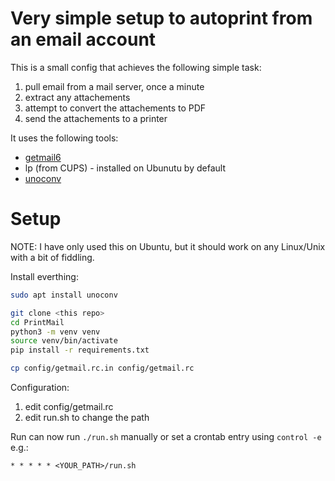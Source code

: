 Very simple setup to autoprint from an email account
====================================================

This is a small config that achieves the following simple task:

1. pull email from a mail server, once a minute
1. extract any attachements
1. attempt to convert the attachements to PDF
1. send the attachements to a printer

It uses the following tools:

* [getmail6](https://github.com/getmail6/getmail6)
* lp (from CUPS) - installed on Ubunutu by default
* [unoconv](https://github.com/unoconv/unoconv)

Setup
=====

NOTE: I have only used this on Ubuntu, but it should work on any
Linux/Unix with a bit of fiddling.

Install everthing:

```bash
sudo apt install unoconv

git clone <this repo>
cd PrintMail
python3 -m venv venv
source venv/bin/activate
pip install -r requirements.txt

cp config/getmail.rc.in config/getmail.rc
```

Configuration:

1. edit config/getmail.rc
1. edit run.sh to change the path

Run can now run ```./run.sh``` manually or set a crontab entry using ```control -e``` e.g.:

```* * * * * <YOUR_PATH>/run.sh```

